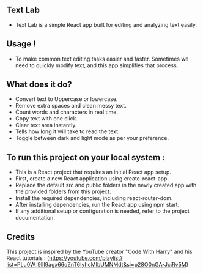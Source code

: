 ## Text Lab

- Text Lab is a simple React app built for editing and analyzing text easily.

## Usage !

- To make common text editing tasks easier and faster. Sometimes we need to quickly modify text, and this app simplifies that process.

## What does it do?

- Convert text to Uppercase or lowercase.
- Remove extra spaces and clean messy text.
- Count words and characters in real time.
- Copy text with one click.
- Clear text area instantly.
- Tells how long it will take to read the text.
- Toggle between dark and light mode as per your preference.

## To run this project on your local system :

- This is a React project that requires an initial React app setup.
- First, create a new React application using create-react-app. 
- Replace the default src and public folders in the newly created app with the provided folders from this project.
- Install the required dependencies, including react-router-dom.
- After installing dependencies, run the React app using npm start.
- If any additional setup or configuration is needed, refer to the project documentation.

## Credits 

This project is inspired by the YouTube creator "Code With Harry" and his React tutorials : (https://youtube.com/playlist?list=PLu0W_9lII9agx66oZnT6IyhcMIbUMNMdt&si=p28O0nGA-JcjRv5M) 
